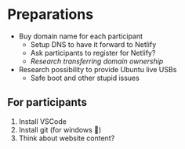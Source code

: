 # Preparations

- Buy domain name for each participant
  - Setup DNS to have it forward to Netlify
  - Ask participants to register for Netlify?
  - _Research transferring domain ownership_
- Research possibility to provide Ubuntu live USBs
  - Safe boot and other stupid issues

## For participants

1. Install VSCode
2. Install git (for windows 🙁)
3. Think about website content?
